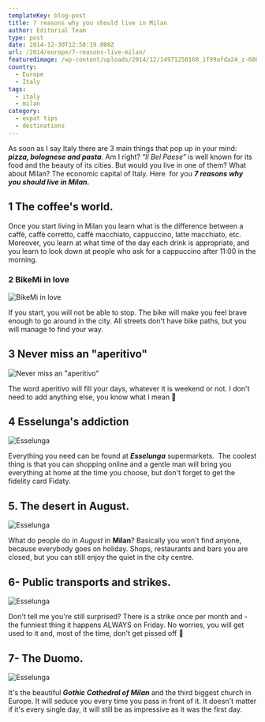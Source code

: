 ```yaml
---
templateKey: blog-post
title: 7 reasons why you should live in Milan
author: Editorial Team
type: post
date: 2014-12-30T12:58:19.000Z
url: /2014/europe/7-reasons-live-milan/
featuredimage: /wp-content/uploads/2014/12/14971250168_1f99afda24_z-606x500.jpg
country:
  - Europe
  - Italy
tags:
  - italy
  - milan
category:
  - expat tips
  - destinations
---
```


As soon as I say Italy there are 3 main things that pop up in your mind: _**pizza, bolognese and pasta**_. Am I right? “_Il Bel Paese_” is well known for its food and the beauty of its cities. But would you live in one of them? What about Milan? The economic capital of Italy. Here  for you _**7 reasons why you should live in Milan.**_<!--more-->

## 1 The coffee's world.

Once you start living in Milan you learn what is the difference between a caffè, caffè corretto, caffè macchiato, cappuccino, latte macchiato, etc. Moreover, you learn at what time of the day each drink is appropriate, and you learn to look down at people who ask for a cappuccino after 11:00 in the morning.

### 2 BikeMi in love

![BikeMi in love](/img/uploads/2014/12/7651869236_c386251a8d_h.jpg)

If you start, you will not be able to stop. The bike will make you feel brave enough to go around in the city. All streets don't have bike paths, but you will manage to find your way.

## 3 Never miss an "aperitivo"

![Never miss an "aperitivo"](/img/uploads/2014/12/2491755597_24be8e0494_b-201x300.jpg)

The word aperitivo will fill your days, whatever it is weekend or not. I don't need to add anything else, you know what I mean 🙂

## 4 Esselunga's **addiction**

![Esselunga](/img/uploads/2014/12/2491755597_24be8e0494_b-201x300.jpg)

Everything you need can be found at _**Esselunga**_ supermarkets.  The coolest thing is that you can shopping online and a gentle man will bring you everything at home at the time you choose, but don't forget to get the fidelity card Fidaty.

## 5. The desert in August.

![Esselunga](/img/uploads/2014/12/milan.jpg)

What do people do in _August_ in **Milan**? Basically you won't find anyone, because everybody goes on holiday. Shops, restaurants and bars you are closed, but you can still enjoy the quiet in the city centre.

## 6- Public transports and strikes.

![Esselunga](/img/uploads/2014/12/2547579362_5345776f68_b.jpg)

Don't tell me you're still surprised? There is a strike once per month and -the funniest thing it happens ALWAYS on Friday. No worries, you will get used to it and, most of the time, don't get pissed off 🙂

## 7- The Duomo.

![Esselunga](/img/uploads/2014/12/14971250168_1f99afda24_z.jpg)

It's the beautiful _**Gothic Cathedral of Milan**_ and the third biggest church in Europe. It will seduce you every time you pass in front of it. It doesn't matter if it's every single day, it will still be as impressive as it was the first day.
